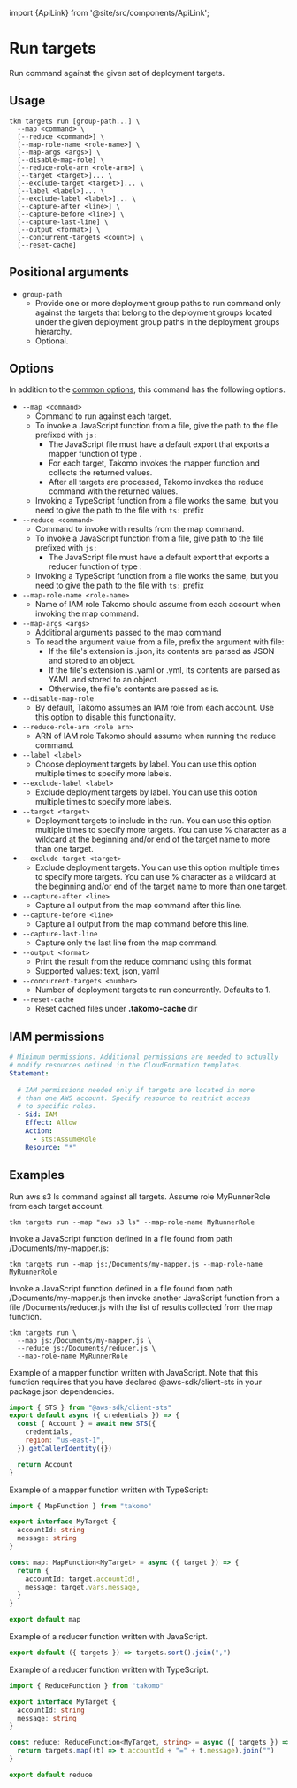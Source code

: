 import {ApiLink} from '@site/src/components/ApiLink';

# Run targets

Run command against the given set of deployment targets.

## Usage

```shell
tkm targets run [group-path...] \
  --map <command> \
  [--reduce <command>] \
  [--map-role-name <role-name>] \
  [--map-args <args>] \
  [--disable-map-role] \
  [--reduce-role-arn <role-arn>] \
  [--target <target>]... \
  [--exclude-target <target>]... \
  [--label <label>]... \
  [--exclude-label <label>]... \
  [--capture-after <line>] \
  [--capture-before <line>] \
  [--capture-last-line] \
  [--output <format>] \
  [--concurrent-targets <count>] \
  [--reset-cache]
```

## Positional arguments

- `group-path`
  - Provide one or more deployment group paths to run command only against the targets that belong to the deployment groups located under the given deployment group paths in the deployment groups hierarchy.
  - Optional.

## Options

In addition to the [common options](../../docs/command-line-usage/common-options), this command has the following options.

- `--map <command>`
  - Command to run against each target.
  - To invoke a JavaScript function from a file, give the path to the file prefixed with `js:`
    - The JavaScript file must have a default export that exports a mapper function of type <ApiLink text="MapFunction" source="types/MapFunction.html"/>.
    - For each target, Takomo invokes the mapper function and collects the returned values.
    - After all targets are processed, Takomo invokes the reduce command with the returned values.
  - Invoking a TypeScript function from a file works the same, but you need to give the path to the file with `ts:` prefix
- `--reduce <command>`
  - Command to invoke with results from the map command.
  - To invoke a JavaScript function from a file, give path to the file prefixed with `js:`
    - The JavaScript file must have a default export that exports a reducer function of type <ApiLink text="ReduceFunction" source="types/ReduceFunction.html"/>:
  - Invoking a TypeScript function from a file works the same, but you need to give the path to the file with `ts:` prefix
- `--map-role-name <role-name>`
  - Name of IAM role Takomo should assume from each account when invoking the map command.
- `--map-args <args>`
  - Additional arguments passed to the map command
  - To read the argument value from a file, prefix the argument with file:
    - If the file's extension is .json, its contents are parsed as JSON and stored to an object.
    - If the file's extension is .yaml or .yml, its contents are parsed as YAML and stored to an object.
    - Otherwise, the file's contents are passed as is.
- `--disable-map-role`
  - By default, Takomo assumes an IAM role from each account. Use this option to disable this functionality.
- `--reduce-role-arn <role arn>`
  - ARN of IAM role Takomo should assume when running the reduce command.
- `--label <label>`
  - Choose deployment targets by label. You can use this option multiple times to specify more labels.
- `--exclude-label <label>`
  - Exclude deployment targets by label. You can use this option multiple times to specify more labels.
- `--target <target>`
  - Deployment targets to include in the run. You can use this option multiple times to specify more targets. You can use % character as a wildcard at the beginning and/or end of the target name to more than one target.
- `--exclude-target <target>`
  - Exclude deployment targets. You can use this option multiple times to specify more targets. You can use % character as a wildcard at the beginning and/or end of the target name to more than one target.
- `--capture-after <line>`
  - Capture all output from the map command after this line.
- `--capture-before <line>`
  - Capture all output from the map command before this line.
- `--capture-last-line`
  - Capture only the last line from the map command.
- `--output <format>`
  - Print the result from the reduce command using this format
  - Supported values: text, json, yaml
- `--concurrent-targets <number>`
  - Number of deployment targets to run concurrently. Defaults to 1.
- `--reset-cache`
  - Reset cached files under **.takomo-cache** dir
  
## IAM permissions

```yaml
# Minimum permissions. Additional permissions are needed to actually 
# modify resources defined in the CloudFormation templates.
Statement: 
  
  # IAM permissions needed only if targets are located in more
  # than one AWS account. Specify resource to restrict access 
  # to specific roles.  
  - Sid: IAM
    Effect: Allow
    Action:
      - sts:AssumeRole
    Resource: "*"
```

## Examples

Run aws s3 ls command against all targets. Assume role MyRunnerRole from each target account.

```shell
tkm targets run --map "aws s3 ls" --map-role-name MyRunnerRole
```

Invoke a JavaScript function defined in a file found from path /Documents/my-mapper.js:

```shell
tkm targets run --map js:/Documents/my-mapper.js --map-role-name MyRunnerRole
```

Invoke a JavaScript function defined in a file found from path /Documents/my-mapper.js then invoke another JavaScript function from a file /Documents/reducer.js with the list of results collected from the map function.

```shell
tkm targets run \
  --map js:/Documents/my-mapper.js \
  --reduce js:/Documents/reducer.js \
  --map-role-name MyRunnerRole
```

Example of a mapper function written with JavaScript. Note that this function requires that you have declared @aws-sdk/client-sts in your package.json dependencies.

```javascript
import { STS } from "@aws-sdk/client-sts"
export default async ({ credentials }) => {
  const { Account } = await new STS({
    credentials,
    region: "us-east-1",
  }).getCallerIdentity({})

  return Account
}
```

Example of a mapper function written with TypeScript: 

```typescript
import { MapFunction } from "takomo"

export interface MyTarget {
  accountId: string
  message: string
}

const map: MapFunction<MyTarget> = async ({ target }) => {
  return {
    accountId: target.accountId!,
    message: target.vars.message,
  }
}

export default map
```

Example of a reducer function written with JavaScript.

```javascript
export default ({ targets }) => targets.sort().join(",")
```

Example of a reducer function written with TypeScript. 

```typescript
import { ReduceFunction } from "takomo"

export interface MyTarget {
  accountId: string
  message: string
}

const reduce: ReduceFunction<MyTarget, string> = async ({ targets }) => {
  return targets.map((t) => t.accountId + "=" + t.message).join("")
}

export default reduce
```